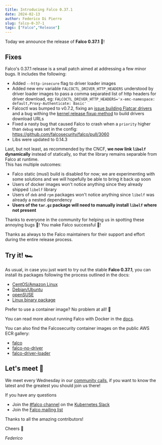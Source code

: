 ```yaml
---
title: Introducing Falco 0.37.1
date: 2024-02-13
author: Federico Di Pierro
slug: falco-0-37-1
tags: ["Falco","Release"]
---
```


Today we announce the release of **Falco 0.37.1** 🦅!

## Fixes

Falco's 0.37.1 release is a small patch aimed at addressing a few minor bugs. It includes the following:

* Added `--http-insecure` flag to driver loader images
* Added new env variable `FALCOCTL_DRIVER_HTTP_HEADERS` understood by driver loader images to pass a comma separated list of http headers for driver download, eg: `FALCOCTL_DRIVER_HTTP_HEADERS='x-emc-namespace: default,Proxy-Authenticate: Basic'`
* Falcoctl was bumped to v0.7.2, fixing an [issue building Flatcar drivers](https://github.com/falcosecurity/falcoctl/pull/425) and a bug withing the [kernel release fixup method](https://github.com/falcosecurity/falcoctl/pull/427) to build drivers download URLs
* Fixed a nasty bug that caused Falco to crash when a `priority` higher than `debug` was set in the config: https://github.com/falcosecurity/falco/pull/3060
* Libs were updated to 0.14.3

Last, but not least, as recommended by the CNCF, **we now link `libelf` dynamically** instead of statically, so that the library remains separable from Falco at runtime.  
This has multiple outcomes:
* Falco static (musl) build is disabled for now; we are experimenting with some solutions and we will hopefully be able to bring it back up soon
* Users of docker images won't notice anything since they already shipped `libelf` library
* Users of `deb` and `rpm` packages won't notice anything since `libelf` was already a nested dependency
* **Users of the `tar.gz` package will need to manually install `libelf` where not present**

Thanks to everyone in the community for helping us in spotting these annoying bugs 🐛! You make Falco successful 🦅!

Thanks as always to the Falco maintainers for their support and effort during the entire release process.

## Try it! 🏎️

As usual, in case you just want to try out the stable **Falco 0.37.1**, you can install its packages following the process outlined in the docs:

* [CentOS/Amazon Linux](https://falco.org/docs/getting-started/installation/#centos-rhel)
* [Debian/Ubuntu](https://falco.org/docs/getting-started/installation/#debian)
* [openSUSE](https://falco.org/docs/getting-started/installation/#suse)
* [Linux binary package](https://falco.org/docs/getting-started/installation/#linux-binary)

Prefer to use a container image? No problem at all! 🐳

You can read more about running Falco with Docker in the [docs](https://falco.org/docs/getting-started/running/#docker).

You can also find the Falcosecurity container images on the public AWS ECR gallery:

* [falco](https://gallery.ecr.aws/falcosecurity/falco)
* [falco-no-driver](https://gallery.ecr.aws/falcosecurity/falco-no-driver)
* [falco-driver-loader](https://gallery.ecr.aws/falcosecurity/falco-driver-loader)

## Let's meet 🤝

We meet every Wednesday in our [community calls](https://github.com/falcosecurity/community),
if you want to know the latest and the greatest you should join us there!

If you have any questions

* Join the [#falco channel](https://kubernetes.slack.com/messages/falco) on the [Kubernetes Slack](https://slack.k8s.io)
* Join the [Falco mailing list](https://lists.cncf.io/g/cncf-falco-dev)

Thanks to all the amazing contributors!

Cheers 🎊

_Federico_
